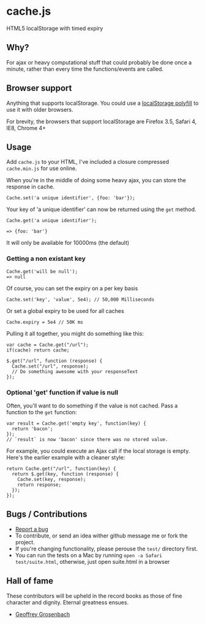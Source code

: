 # cache.js
HTML5 localStorage with timed expiry

## Why? 

For ajax or heavy computational stuff that could probably be done once a minute, rather than every time the functions/events are called.

## Browser support

Anything that supports localStorage. You could use a [localStorage polyfill](https://gist.github.com/350433) to use it with older browsers. 

For brevity, the browsers that support localStorage are Firefox 3.5, Safari 4, IE8, Chrome 4+

## Usage

Add `cache.js` to your HTML, I've included a closure compressed `cache.min.js` for use online.


When you're in the middle of doing some heavy ajax, you can store the response in cache. 

    Cache.set('a unique identifier', {foo: 'bar'});

Your key of 'a unique identifier' can now be returned using the `get` method. 

    Cache.get('a unique identifier');

    => {foo: 'bar'}

It will only be available for 10000ms (the default)

### Getting a non existant key
    
    Cache.get('will be null');
    => null


Of course, you can set the expiry on a per key basis

    Cache.set('key', 'value', 5e4); // 50,000 Milliseconds

Or set a global expiry to be used for all caches

    Cache.expiry = 5e4 // 50K ms
    
Pulling it all together, you might do something like this:

    var cache = Cache.get("/url");
    if(cache) return cache;
    
    $.get("/url", function (response) {
      Cache.set("/url", response);
      // Do something awesome with your responseText    
    });
    
### Optional 'get' function if value is null

Often, you'll want to do something if the value is not cached. Pass a function to the `get` function:

    var result = Cache.get('empty key', function(key) {
      return 'bacon';
    });
    // `result` is now 'bacon' since there was no stored value.

For example, you could execute an Ajax call if the local storage is empty. Here's the earlier example with a cleaner style:

    return Cache.get("/url", function(key) {
      return $.get(key, function (response) {
        Cache.set(key, response);
        return response;
      });
    });

## Bugs / Contributions

* [Report a bug](http://github.com/benschwarz/cache.js/issues)
* To contribute, or send an idea wither github message me or fork the project. 
* If you're changing functionality, please perouse the `test/` directory first.
* You can run the tests on a Mac by running `open -a Safari test/suite.html`, otherwise, just open suite.html in a browser

## Hall of fame
These contributors will be upheld in the record books as those of fine character and dignity. Eternal greatness ensues.

* [Geoffrey Grosenbach](http://github.com/topfunky)
